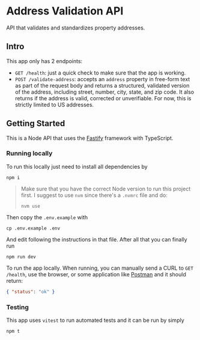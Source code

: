 # Address Validation API

API that validates and standardizes property addresses.

## Intro

This app only has 2 endpoints:

- `GET /health`: just a quick check to make sure that the app is working.
- `POST /validate-address`: accepts an `address` property in free-form text as part of the request body and returns a structured, validated version of the address, including street, number, city, state, and zip code. It also returns if the address is valid, corrected or unverifiable. For now, this is strictly limited to US addresses.

## Getting Started

This is a Node API that uses the [Fastify](https://fastify.dev/) framework with TypeScript.

### Running locally

To run this locally just need to install all dependencies by

```shell
npm i
```

> Make sure that you have the correct Node version to run this project first. I suggest to use `nvm` since there's a `.nvmrc` file and do:
>
> ```shell
> nvm use
> ```

Then copy the `.env.example` with

```shell
cp .env.example .env
```

And edit following the instructions in that file. After all that you can finally run

```shell
npm run dev
```

To run the app locally. When running, you can manually send a CURL to `GET /health`, use the browser, or some application like [Postman](https://www.postman.com/) and it should return:

```json
{ "status": "ok" }
```

### Testing

This app uses `vitest` to run automated tests and it can be run by simply

```shell
npm t
```
